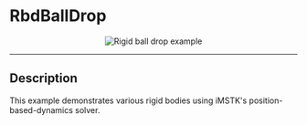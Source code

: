 # RbdBallDrop

<p align="center">
  <img src="../media/RbdModel/balls.gif" alt="Rigid ball drop example"/>
</p>

---

## Description

This example demonstrates various rigid bodies using iMSTK's position-based-dynamics solver.

[cpp_insert]: <RbdBallDropExample.cpp>